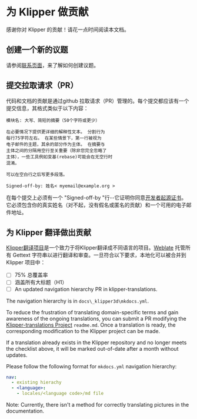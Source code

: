 # 为 Klipper 做贡献

感谢你对 Klipper 的贡献！请花一点时间阅读本文档。

## 创建一个新的议题

请参阅[联系页面](Contact.md)，来了解如何创建议题。

## 提交拉取请求（PR）

代码和文档的贡献是通过github 拉取请求（PR）管理的。每个提交都应该有一个提交信息，其格式类似于以下内容：

```
模块名: 大写、简短的摘要（50个字符或更少）

在必要情况下提供更详细的解释性文本。 分割行为
每行75字符左右。 在某些情景下，第一行被视为
电子邮件的主题，其余的部分作为主体。 在摘要与
主体之间的分隔用空行至关重要（除非您完全忽略了
主体），一些工具例如变基(rebase)可能会在无空行时
混淆。

可以在空白行之后写更多段落。

Signed-off-by: 姓名< myemail@example.org >
```

在每个提交上必须有一个 "Signed-off-by "行--它证明你同意[开发者起源证书](developer-certificate-of-origin)。它必须包含你的真实姓名（对不起，没有假名或匿名的贡献）和一个可用的电子邮件地址。

## 为 Klipper 翻译做出贡献

[Klipper翻译项目](https://github.com/Klipper3d/klipper-translations)是一个致力于将Klipper翻译成不同语言的项目。[Weblate](https://hosted.weblate.org/projects/klipper/) 托管所有 Gettext 字符串以进行翻译和审查。一旦符合以下要求，本地化可以被合并到 Klipper 项目中：

- [ ] 75% 总覆盖率
- [ ] 涵盖所有大标题（H1）
- [ ] An updated navigation hierarchy PR in klipper-translations.

The navigation hierarchy is in `docs\_klipper3d\mkdocs.yml`.

To reduce the frustration of translating domain-specific terms and gain awareness of the ongoing translations, you can submit a PR modifying the [Klipper-translations Project](https://github.com/Klipper3d/klipper-translations) `readme.md`. Once a translation is ready, the corresponding modification to the Klipper project can be made.

If a translation already exists in the Klipper repository and no longer meets the checklist above, it will be marked out-of-date after a month without updates.

Please follow the following format for `mkdocs.yml` navigation hierarchy:

```yml
nav:
  - existing hierachy
  - <language>:
    - locales/<language code>/md file
```

Note: Currently, there isn't a method for correctly translating pictures in the documentation.
